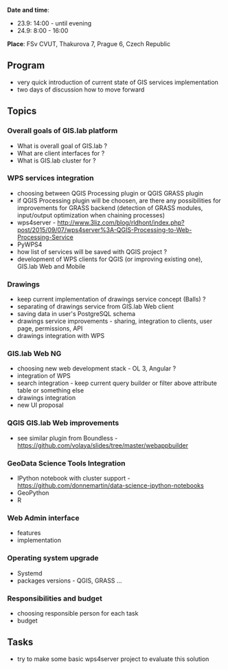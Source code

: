 **Date and time**:
* 23.9: 14:00 - until evening
* 24.9: 8:00 - 16:00

**Place**: FSv CVUT, Thakurova 7, Prague 6, Czech Republic

## Program
* very quick introduction of current state of GIS services implementation
* two days of discussion how to move forward

## Topics
### Overall goals of GIS.lab platform
* What is overall goal of GIS.lab ?
* What are client interfaces for ?
* What is GIS.lab cluster for ?

### WPS services integration
* choosing between QGIS Processing plugin or QGIS GRASS plugin
* if QGIS Processing plugin will be choosen, are there any possibilities for improvements for GRASS backend (detection of GRASS modules, input/output optimization when chaining processes)
* wps4server - http://www.3liz.com/blog/rldhont/index.php?post/2015/09/07/wps4server%3A-QGIS-Processing-to-Web-Processing-Service
* PyWPS4
* how list of services will be saved with QGIS project ?
* development of WPS clients for QGIS (or improving existing one), GIS.lab Web and Mobile

### Drawings
* keep current implementation of drawings service concept (Balls) ?
* separating of drawings service from GIS.lab Web client
* saving data in user's PostgreSQL schema
* drawings service improvements - sharing, integration to clients, user page, permissions, API
* drawings integration with WPS

### GIS.lab Web NG
* choosing new web development stack - OL 3, Angular ?
* integration of WPS
* search integration - keep current query builder or filter above attribute table or something else
* drawings integration
* new UI proposal

### QGIS GIS.lab Web improvements
* see similar plugin from Boundless - https://github.com/volaya/slides/tree/master/webappbuilder

### GeoData Science Tools Integration
* IPython notebook with cluster support - https://github.com/donnemartin/data-science-ipython-notebooks
* GeoPython
* R

### Web Admin interface
* features
* implementation

### Operating system upgrade
* Systemd
* packages versions - QGIS, GRASS ...

### Responsibilities and budget
* choosing responsible person for each task
* budget

## Tasks
* try to make some basic wps4server project to evaluate this solution
